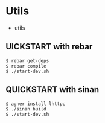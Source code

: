 Utils
======================================

* utils

UICKSTART with rebar
--------------------

```shell
$ rebar get-deps
$ rebar compile
$ ./start-dev.sh
```

QUICKSTART with sinan
---------------------

```shell
$ agner install lhttpc
$ ./sinan build
$ ./start-dev.sh
```
